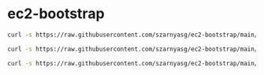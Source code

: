 # ec2-bootstrap

```bash
curl -s https://raw.githubusercontent.com/szarnyasg/ec2-bootstrap/main/init-1.sh | bash
```

```bash
curl -s https://raw.githubusercontent.com/szarnyasg/ec2-bootstrap/main/init-2.sh | bash
```

```bash
curl -s https://raw.githubusercontent.com/szarnyasg/ec2-bootstrap/main/init-ldbc.sh | bash
```
